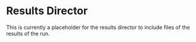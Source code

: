 # Results Director

This is currently a placeholder for the results director to include files of the results of the run.